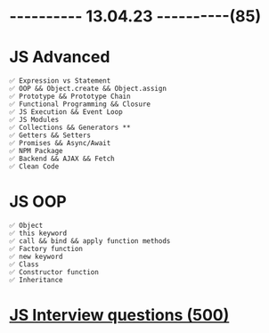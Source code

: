 # ---------- 13.04.23 ----------(85)

# JS Advanced

    ✅ Expression vs Statement
    ✅ OOP && Object.create && Object.assign
    ✅ Prototype && Prototype Chain
    ✅ Functional Programming && Closure
    ✅ JS Execution && Event Loop
    ✅ JS Modules
    ✅ Collections && Generators **
    ✅ Getters && Setters
    ✅ Promises && Async/Await
    ✅ NPM Package
    ✅ Backend && AJAX && Fetch
    ✅ Clean Code

# JS OOP

    ✅ Object
    ✅ this keyword
    ✅ call && bind && apply function methods
    ✅ Factory function
    ✅ new keyword
    ✅ Class
    ✅ Constructor function
    ✅ Inheritance

# [JS Interview questions (500)](https://github.com/sudheerj/javascript-interview-questions)
